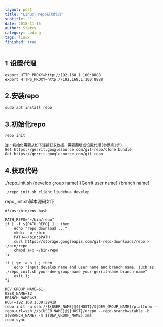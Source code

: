 ```yaml
---
layout: post
title: "Linux下repo获取代码"
subtitle: ""
date: 2018-11-15
author: Starry
category: coding
tags: linux
finished: true
---
```


## 1.设置代理
```
export HTTP_PROXY=http://192.168.1.100:8888
export HTTPS_PROXY=http://192.168.1.100:8888
```

## 2.安装repo
```
sudo apt install repo
```

## 3.初始化repo
```
repo init
```
```
注：初始化需要从如下连接获取数据，需要翻墙或设置代理(参照第1步)
Get https://gerrit.googlesource.com/git-repo/clone.bundle
Get https://gerrit.googlesource.com/git-repo
```

## 4.获取代码
 ./repo_init.sh {develop group name} {Gerrit user name} {branch name}
```
./repo_init.sh client liudehua develop
```

repo_init.sh脚本源码如下
```
#!/usr/bin/env bash

PATH_REPO="~/bin/repo"
if [ -f ${PATH_REPO} ] ; then
    echo "repo download ..."
    mkdir -p ~/bin
    PATH=~/bin:$PATH
    curl https://storage.googleapis.com/git-repo-downloads/repo > ~/bin/repo
    chmod a+x ~/bin/repo
fi

if [ $# != 3 ] ; then
    echo "input develop name and user name and branch name, such as: ./repo_init.sh your-dev-group-name your-gerrit-name branch-name"
    exit 1;
fi

DEV_GROUP_NAME=$1
USER_NAME=$2
BRANCH_NAME=$3
HOST=192.168.1.39:29418
repo init -u ssh://${USER_NAME}@${HOST}/${DEV_GROUP_NAME}/platform --repo-url=ssh://${USER_NAME}@${HOST}/urepo --repo-branch=stable -b ${BRANCH_NAME} -m ${DEV_GROUP_NAME}.xml
repo sync
```